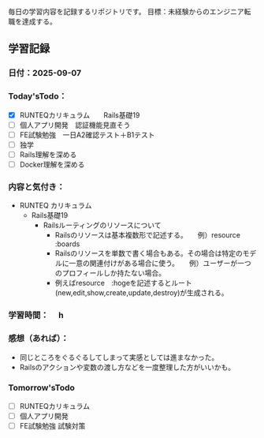 毎日の学習内容を記録するリポジトリです。
目標：未経験からのエンジニア転職を達成する。

## 学習記録
### 日付：2025-09-07
### Today'sTodo：
- [x] RUNTEQカリキュラム　　Rails基礎19
- [ ] 個人アプリ開発　認証機能見直そう
- [ ] FE試験勉強　一日A2確認テスト＋B1テスト
- [ ] 独学
- [ ] Rails理解を深める
- [ ] Docker理解を深める　
### 内容と気付き：
- RUNTEQ カリキュラム　
    - Rails基礎19
        - Railsルーティングのリソースについて
            - Railsのリソースは基本複数形で記述する。　　例）resource :boards
            - Railsのリソースを単数で書く場合もある。その場合は特定のモデルに一意の関連付けがある場合に使う。　　例）ユーザーが一つのプロフィールしか持たない場合。
            - 例えばresource　:hogeを記述するとルート(new,edit,show,create,update,destroy)が生成される。　　

### 学習時間：　   h
### 感想（あれば）：
- 同じところをぐるぐるしてしまって実感としては進まなかった。
- Railsのアクションや変数の渡し方などを一度整理した方がいいかも。
### Tomorrow'sTodo
- [ ] RUNTEQカリキュラム
- [ ] 個人アプリ開発
- [ ] FE試験勉強 試験対策